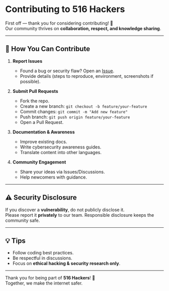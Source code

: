 # Contributing to 516 Hackers

First off — thank you for considering contributing! 🎉  
Our community thrives on **collaboration, respect, and knowledge sharing**.  

---

## 🔑 How You Can Contribute
1. **Report Issues**
   - Found a bug or security flaw? Open an [Issue](../../issues).  
   - Provide details (steps to reproduce, environment, screenshots if possible).  

2. **Submit Pull Requests**
   - Fork the repo.
   - Create a new branch: `git checkout -b feature/your-feature`
   - Commit changes: `git commit -m "Add new feature"`
   - Push branch: `git push origin feature/your-feature`
   - Open a Pull Request.

3. **Documentation & Awareness**
   - Improve existing docs.
   - Write cybersecurity awareness guides.
   - Translate content into other languages.  

4. **Community Engagement**
   - Share your ideas via Issues/Discussions.
   - Help newcomers with guidance.

---

## ⚠️ Security Disclosure
If you discover a **vulnerability**, do not publicly disclose it.  
Please report it **privately** to our team. Responsible disclosure keeps the community safe.

---

## 💡 Tips
- Follow coding best practices.  
- Be respectful in discussions.  
- Focus on **ethical hacking & security research only**.  

---

Thank you for being part of **516 Hackers**! 🚀  
Together, we make the internet safer.

